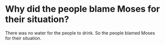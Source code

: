 # Why did the people blame Moses for their situation?

There was no water for the people to drink. So the people blamed Moses for their situation.
